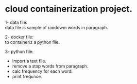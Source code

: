 # cloud containerization project.<br>
1- data file: <br>
  data file is sample of randowm words in paragraph.<br>
  
2- docker file:<br>
  to containeriz a python file.<br>
  
3- python file:<br>
  - import a text file.
  - remove a stop words from paragraph.
  - calc frequency for each word.
  - print frequnce.<br>

